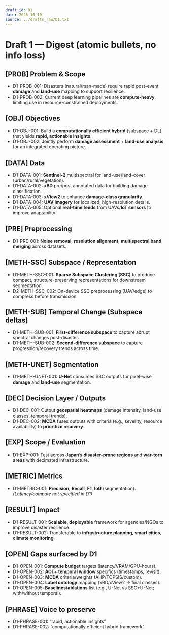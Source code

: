 ```yaml
---
draft_id: D1
date: 2025-10-10
source: ../drafts_raw/D1.txt
---
```


# Draft 1 — Digest (atomic bullets, no info loss)

## [PROB] Problem & Scope
- D1-PROB-001: Disasters (natural/man-made) require rapid post-event **damage** and **land-use** mapping to support resilience.
- D1-PROB-002: Current deep learning pipelines are **compute-heavy**, limiting use in resource-constrained deployments.

## [OBJ] Objectives
- D1-OBJ-001: Build a **computationally efficient hybrid** (subspace + DL) that yields **rapid, actionable insights**.
- D1-OBJ-002: Jointly perform **damage assessment** + **land-use analysis** for an integrated operating picture.

## [DATA] Data
- D1-DATA-001: **Sentinel-2** multispectral for land-use/land-cover (urban/rural/vegetation).
- D1-DATA-002: **xBD** pre/post annotated data for building damage classification.
- D1-DATA-003: **xView2** to enhance **damage-class granularity**.
- D1-DATA-004: **UAV imagery** for localized, high-resolution details.
- D1-DATA-005: Optional **real-time feeds** from UAVs/**IoT sensors** to improve adaptability.

## [PRE] Preprocessing
- D1-PRE-001: **Noise removal**, **resolution alignment**, **multispectral band merging** across datasets.

## [METH-SSC] Subspace / Representation
- D1-METH-SSC-001: **Sparse Subspace Clustering (SSC)** to produce compact, structure-preserving representations for downstream segmentation.
- D2-METH-SSC-002: On-device SSC preprocessing (UAV/edge) to compress before transmission

## [METH-SUB] Temporal Change (Subspace deltas)
- D1-METH-SUB-001: **First-difference subspace** to capture abrupt spectral changes post-disaster.
- D1-METH-SUB-002: **Second-difference subspace** to capture progression/recovery trends across time.

## [METH-UNET] Segmentation
- D1-METH-UNET-001: **U-Net** consumes SSC outputs for pixel-wise **damage** and **land-use** segmentation.

## [DEC] Decision Layer / Outputs
- D1-DEC-001: Output **geospatial heatmaps** (damage intensity, land-use classes, temporal trends).
- D1-DEC-002: **MCDA** fuses outputs with criteria (e.g., severity, resource availability) to **prioritize recovery**.

## [EXP] Scope / Evaluation
- D1-EXP-001: Test across **Japan’s disaster-prone regions** and **war-torn areas** with decimated infrastructure.

## [METRIC] Metrics
- D1-METRIC-001: **Precision**, **Recall**, **F1**, **IoU** (segmentation). *(Latency/compute not specified in D1)*

## [RESULT] Impact
- D1-RESULT-001: **Scalable, deployable** framework for agencies/NGOs to improve disaster resilience.
- D1-RESULT-002: Transferable to **infrastructure planning**, **smart cities**, **climate monitoring**.

## [OPEN] Gaps surfaced by D1
- D1-OPEN-001: **Compute budget** targets (latency/VRAM/GPU-hours).
- D1-OPEN-002: **AOI** + **temporal window** specifics (timestamps, revisit).
- D1-OPEN-003: **MCDA** criteria/weights (AHP/TOPSIS/custom).
- D1-OPEN-004: **Label ontology** mapping (xBD/xView2 → final classes).
- D1-OPEN-005: **Baselines/ablations** list (e.g., U-Net vs SSC+U-Net; with/without temporal).

## [PHRASE] Voice to preserve
- D1-PHRASE-001: “rapid, actionable insights”
- D1-PHRASE-002: “computationally efficient hybrid framework”
